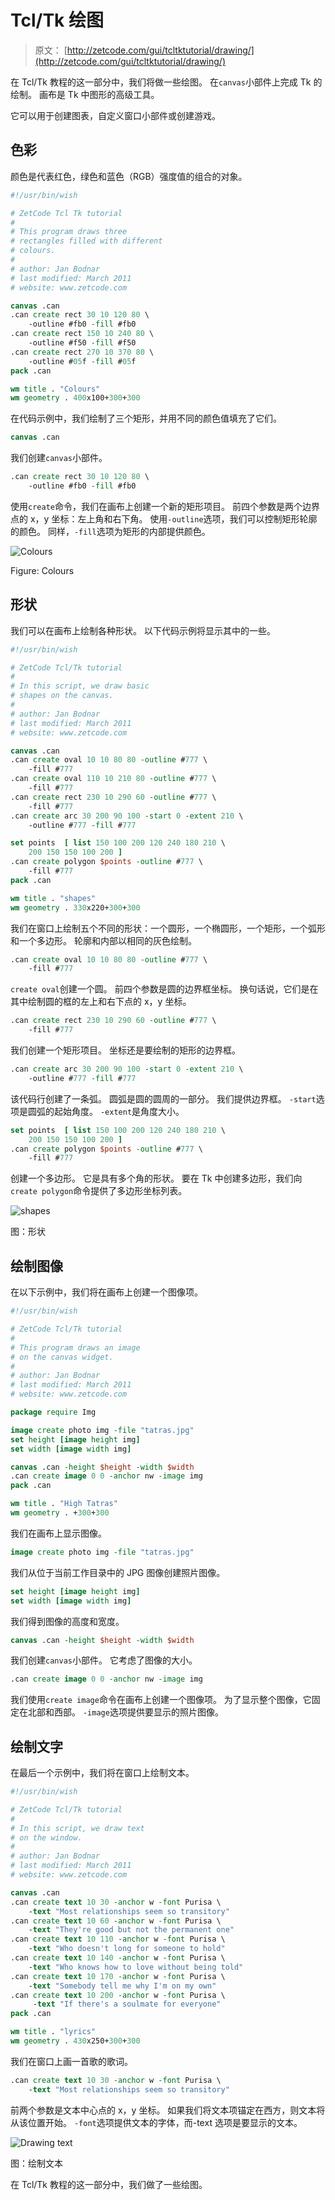 # Tcl/Tk 绘图

> 原文： [http://zetcode.com/gui/tcltktutorial/drawing/](http://zetcode.com/gui/tcltktutorial/drawing/)

在 Tcl/Tk 教程的这一部分中，我们将做一些绘图。 在`canvas`小部件上完成 Tk 的绘制。 画布是 Tk 中图形的高级工具。

它可以用于创建图表，自定义窗口小部件或创建游戏。

## 色彩

颜色是代表红色，绿色和蓝色（RGB）强度值的组合的对象。

```tcl
#!/usr/bin/wish

# ZetCode Tcl Tk tutorial
#
# This program draws three
# rectangles filled with different
# colours.
#
# author: Jan Bodnar
# last modified: March 2011
# website: www.zetcode.com

canvas .can
.can create rect 30 10 120 80 \
    -outline #fb0 -fill #fb0
.can create rect 150 10 240 80 \
    -outline #f50 -fill #f50
.can create rect 270 10 370 80 \
    -outline #05f -fill #05f       
pack .can 

wm title . "Colours" 
wm geometry . 400x100+300+300

```

在代码示例中，我们绘制了三个矩形，并用不同的颜色值填充了它们。

```tcl
canvas .can

```

我们创建`canvas`小部件。

```tcl
.can create rect 30 10 120 80 \
    -outline #fb0 -fill #fb0

```

使用`create`命令，我们在画布上创建一个新的矩形项目。 前四个参数是两个边界点的 x，y 坐标：左上角和右下角。 使用`-outline`选项，我们可以控制矩形轮廓的颜色。 同样，`-fill`选项为矩形的内部提供颜色。

![Colours](img/c4544b9835b77bd42a4951f935cb1b76.jpg)

Figure: Colours

## 形状

我们可以在画布上绘制各种形状。 以下代码示例将显示其中的一些。

```tcl
#!/usr/bin/wish

# ZetCode Tcl/Tk tutorial
#
# In this script, we draw basic 
# shapes on the canvas.
#
# author: Jan Bodnar
# last modified: March 2011
# website: www.zetcode.com

canvas .can
.can create oval 10 10 80 80 -outline #777 \
    -fill #777 
.can create oval 110 10 210 80 -outline #777 \
    -fill #777 
.can create rect 230 10 290 60 -outline #777 \
    -fill #777 
.can create arc 30 200 90 100 -start 0 -extent 210 \
    -outline #777 -fill #777 

set points  [ list 150 100 200 120 240 180 210 \
    200 150 150 100 200 ]
.can create polygon $points -outline #777 \
    -fill #777 
pack .can

wm title . "shapes" 
wm geometry . 330x220+300+300

```

我们在窗口上绘制五个不同的形状：一个圆形，一个椭圆形，一个矩形，一个弧形和一个多边形。 轮廓和内部以相同的灰色绘制。

```tcl
.can create oval 10 10 80 80 -outline #777 \
    -fill #777 

```

`create oval`创建一个圆。 前四个参数是圆的边界框坐标。 换句话说，它们是在其中绘制圆的框的左上和右下点的 x，y 坐标。

```tcl
.can create rect 230 10 290 60 -outline #777 \
    -fill #777

```

我们创建一个矩形项目。 坐标还是要绘制的矩形的边界框。

```tcl
.can create arc 30 200 90 100 -start 0 -extent 210 \
    -outline #777 -fill #777 

```

该代码行创建了一条弧。 圆弧是圆的圆周的一部分。 我们提供边界框。 `-start`选项是圆弧的起始角度。 `-extent`是角度大小。

```tcl
set points  [ list 150 100 200 120 240 180 210 \
    200 150 150 100 200 ]
.can create polygon $points -outline #777 \
    -fill #777 

```

创建一个多边形。 它是具有多个角的形状。 要在 Tk 中创建多边形，我们向`create polygon`命令提供了多边形坐标列表。

![shapes](img/fd011e91e48f1d862436d9c6efd1bab4.jpg)

图：形状

## 绘制图像

在以下示例中，我们将在画布上创建一个图像项。

```tcl
#!/usr/bin/wish

# ZetCode Tcl/Tk tutorial
#
# This program draws an image
# on the canvas widget.
#
# author: Jan Bodnar
# last modified: March 2011
# website: www.zetcode.com

package require Img

image create photo img -file "tatras.jpg"
set height [image height img]
set width [image width img]

canvas .can -height $height -width $width
.can create image 0 0 -anchor nw -image img
pack .can

wm title . "High Tatras" 
wm geometry . +300+300

```

我们在画布上显示图像。

```tcl
image create photo img -file "tatras.jpg"

```

我们从位于当前工作目录中的 JPG 图像创建照片图像。

```tcl
set height [image height img]
set width [image width img]

```

我们得到图像的高度和宽度。

```tcl
canvas .can -height $height -width $width

```

我们创建`canvas`小部件。 它考虑了图像的大小。

```tcl
.can create image 0 0 -anchor nw -image img

```

我们使用`create image`命令在画布上创建一个图像项。 为了显示整个图像，它固定在北部和西部。 `-image`选项提供要显示的照片图像。

## 绘制文字

在最后一个示例中，我们将在窗口上绘制文本。

```tcl
#!/usr/bin/wish

# ZetCode Tcl/Tk tutorial
#
# In this script, we draw text
# on the window.
#
# author: Jan Bodnar
# last modified: March 2011
# website: www.zetcode.com

canvas .can
.can create text 10 30 -anchor w -font Purisa \
    -text "Most relationships seem so transitory"
.can create text 10 60 -anchor w -font Purisa \
    -text "They're good but not the permanent one"
.can create text 10 110 -anchor w -font Purisa \
    -text "Who doesn't long for someone to hold"
.can create text 10 140 -anchor w -font Purisa \
    -text "Who knows how to love without being told"
.can create text 10 170 -anchor w -font Purisa \
    -text "Somebody tell me why I'm on my own"
.can create text 10 200 -anchor w -font Purisa \
     -text "If there's a soulmate for everyone"        
pack .can

wm title . "lyrics" 
wm geometry . 430x250+300+300

```

我们在窗口上画一首歌的歌词。

```tcl
.can create text 10 30 -anchor w -font Purisa \
    -text "Most relationships seem so transitory"

```

前两个参数是文本中心点的 x，y 坐标。 如果我们将文本项锚定在西方，则文本将从该位置开始。 `-font`选项提供文本的字体，而-text 选项是要显示的文本。

![Drawing text](img/de6df3144276c31573e38a9ebdbfe5b4.jpg)

图：绘制文本

在 Tcl/Tk 教程的这一部分中，我们做了一些绘图。